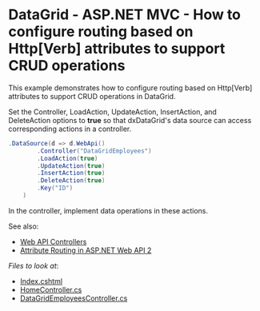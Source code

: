 # DataGrid - ASP.NET MVC - How to configure routing based on Http[Verb] attributes to support CRUD operations

This example demonstrates how to configure routing based on Http[Verb] attributes to support CRUD operations in DataGrid.

Set the Controller, LoadAction, UpdateAction, InsertAction, and DeleteAction options to **true** so that dxDataGrid's data source can access corresponding actions in a controller.

```CS
.DataSource(d => d.WebApi()
        .Controller("DataGridEmployees")
        .LoadAction(true)
        .UpdateAction(true)
        .InsertAction(true)
        .DeleteAction(true)
        .Key("ID")
    )
```

In the controller, implement data operations in these actions.

See also:
* [Web API Controllers](https://docs.devexpress.com/DevExtremeAspNetMvc/401315/concepts/bind-controls-to-data/controllers#web-api-controllers)
* [Attribute Routing in ASP.NET Web API 2](https://docs.microsoft.com/en-us/aspnet/web-api/overview/web-api-routing-and-actions/attribute-routing-in-web-api-2)

<!-- default file list -->
*Files to look at*:

* [Index.cshtml](./CS/SampleProject/SampleProject/Views/Home/Index.cshtml)
* [HomeController.cs](./CS/SampleProject/SampleProject/Controllers/HomeController.cs)
* [DataGridEmployeesController.cs](./CS/SampleProject/SampleProject/Controllers/DataGridEmployeesController.cs)

<!-- default file list end -->
